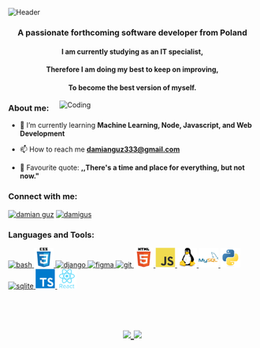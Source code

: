 ![Header](https://github.com/Damigus/Damigus/blob/a3df296e1b060a5383401574f80c6cce16c167da/github-header-image.png)
<h3 align="center">A passionate forthcoming software developer from Poland</h3>
<h4 align="center">I am currently studying as an IT specialist,</h4>
<h4 align="center">Therefore I am doing my best to keep on improving,</h4>
<h4 align="center">To become the best version of myself.</h4>
<img align="right" alt="Coding" width="400" src="https://github.com/Damigus/Damigus/blob/39077e67c004fe4a2a7ce236e6a5a4311f7f900f/pikachu">

<h3 align="left">About me:</h3>

- 🌱 I’m currently learning **Machine Learning, Node, Javascript, and Web Development**

- 📫 How to reach me **damianguz333@gmail.com**

- 📘 Favourite quote:  **,,There's a time and place for everything, but not now."**

<h3 align="left">Connect with me:</h3>
<p align="left">
<a href="https://www.facebook.com/Damian061314/" target="blank"><img align="center" src="https://raw.githubusercontent.com/rahuldkjain/github-profile-readme-generator/master/src/images/icons/Social/facebook.svg" alt="damian guz" height="30" width="40" /></a>
<a href=https://www.instagram.com/damigus/" target="blank"><img align="center" src="https://raw.githubusercontent.com/rahuldkjain/github-profile-readme-generator/master/src/images/icons/Social/instagram.svg" alt="damigus" height="30" width="40" /></a>
</p>

<h3 align="left">Languages and Tools:</h3>
<p align="left"> <a href="https://www.gnu.org/software/bash/" target="_blank" rel="noreferrer"> <img src="https://www.vectorlogo.zone/logos/gnu_bash/gnu_bash-icon.svg" alt="bash" width="40" height="40"/> </a> <a href="https://www.w3schools.com/css/" target="_blank" rel="noreferrer"> <img src="https://raw.githubusercontent.com/devicons/devicon/master/icons/css3/css3-original-wordmark.svg" alt="css3" width="40" height="40"/> </a> <a href="https://www.djangoproject.com/" target="_blank" rel="noreferrer"> <img src="https://cdn.worldvectorlogo.com/logos/django.svg" alt="django" width="40" height="40"/> </a> <a href="https://www.figma.com/" target="_blank" rel="noreferrer"> <img src="https://www.vectorlogo.zone/logos/figma/figma-icon.svg" alt="figma" width="40" height="40"/> </a> <a href="https://flask.palletsprojects.com/" target="_blank" rel="noreferrer"> </a> <a href="https://git-scm.com/" target="_blank" rel="noreferrer"> <img src="https://www.vectorlogo.zone/logos/git-scm/git-scm-icon.svg" alt="git" width="40" height="40"/> </a> <a href="https://www.w3.org/html/" target="_blank" rel="noreferrer"> <img src="https://raw.githubusercontent.com/devicons/devicon/master/icons/html5/html5-original-wordmark.svg" alt="html5" width="40" height="40"/> </a> <a href="https://developer.mozilla.org/en-US/docs/Web/JavaScript" target="_blank" rel="noreferrer"> <img src="https://raw.githubusercontent.com/devicons/devicon/master/icons/javascript/javascript-original.svg" alt="javascript" width="40" height="40"/> </a> <a href="https://www.linux.org/" target="_blank" rel="noreferrer"> <img src="https://raw.githubusercontent.com/devicons/devicon/master/icons/linux/linux-original.svg" alt="linux" width="40" height="40"/> </a> <a href="https://www.mysql.com/" target="_blank" rel="noreferrer"> <img src="https://raw.githubusercontent.com/devicons/devicon/master/icons/mysql/mysql-original-wordmark.svg" alt="mysql" width="40" height="40"/> </a> <a href="https://www.python.org" target="_blank" rel="noreferrer"> <img src="https://raw.githubusercontent.com/devicons/devicon/master/icons/python/python-original.svg" alt="python" width="40" height="40"/> </a><a href="https://www.sqlite.org/" target="_blank" rel="noreferrer"> <img src="https://www.vectorlogo.zone/logos/sqlite/sqlite-icon.svg" alt="sqlite" width="40" height="40"/> </a> <a href="https://www.typescriptlang.org/" target="_blank" rel="noreferrer"> <img src="https://raw.githubusercontent.com/devicons/devicon/master/icons/typescript/typescript-original.svg" alt="typescript" width="40" height="40"/> </a> 
<a href="https://reactjs.org/" target="_blank" rel="noreferrer"> <img src="https://raw.githubusercontent.com/devicons/devicon/master/icons/react/react-original-wordmark.svg" alt="react" width="40" height="40"/> </a></p>

<br>
<h1 align="center">
<a href="https://github.com/Damigus" style="margin-right: 5">
  <img height="160" align="center" src="https://github-readme-stats.vercel.app/api?username=damigus&theme=dark&show_icons=true&icon_color=453388" />
</a>
<a href=https://github.com/Damigus/Bookstore-Api style="margin-left: 5">
  <img height="160" align="center" src="https://github-readme-stats.vercel.app/api/pin/?username=Damigus&repo=Bookstore-Api&theme=dark&show_icons=true&icon_color=453388" />
</a>
</h1>
